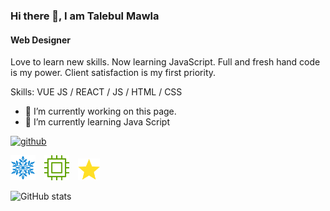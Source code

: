 ### Hi there 👋, I am Talebul Mawla
#### Web Designer


Love to learn new skills. Now learning JavaScript. Full and fresh hand code is my power. Client satisfaction is my first priority.

Skills: VUE JS / REACT / JS / HTML / CSS

- 🔭 I’m currently working on this page. 
- 🌱 I’m currently learning Java Script  


[<img src='https://cdn.jsdelivr.net/npm/simple-icons@3.0.1/icons/github.svg' alt='github' height='40'>](https://github.com/talebulmawla)  

<a href='https://archiveprogram.github.com/'><img src='https://raw.githubusercontent.com/acervenky/animated-github-badges/master/assets/acbadge.gif' width='40' height='40'></a> <a href='https://docs.github.com/en/developers'><img src='https://raw.githubusercontent.com/acervenky/animated-github-badges/master/assets/devbadge.gif' width='40' height='40'></a> <a href='https://stars.github.com/'><img src='https://raw.githubusercontent.com/acervenky/animated-github-badges/master/assets/starbadge.gif' width='35' height='35'></a> 

![GitHub stats](https://github-readme-stats.vercel.app/api?username=talebulmawla&show_icons=true)  

